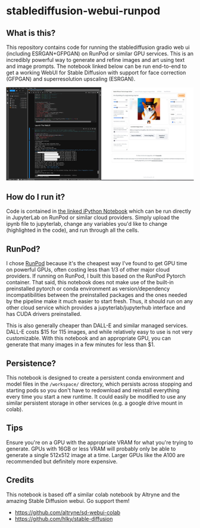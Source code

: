 # stablediffusion-webui-runpod
## What is this?
This repository contains code for running the stablediffusion gradio web ui (including ESRGAN+GFPGAN) on RunPod or similar GPU services. This is an incredibly powerful way to generate and refine images and art using text and image prompts. The notebook linked below can be run end-to-end to get a working WebUI for Stable Diffusion with support for face correction (GFPGAN) and superresolution upscaling (ESRGAN).

![Screenshot of the webUI running](sd_webgui_runpod_screenshot.jpg)

## How do I run it?
Code is contained in [the linked iPython Notebook](stablediffusion_runpod_adapted_webgui.ipynb) which can be run directly in JupyterLab on RunPod or similar cloud providers. Simply upload the ipynb file to jupyterlab, change any variables you'd like to change (highlighted in the code), and run through all the cells. 

## RunPod?
I chose [RunPod](https://www.runpod.io) because it's the cheapest way I've found to get GPU time on powerful GPUs, often costing less than 1/3 of other major cloud providers. If running on RunPod, I built this based on the RunPod Pytorch container. That said, this notebook does not make use of the built-in preinstalled pytorch or conda environment as version/dependency incompatibilities between the preinstalled packages and the ones needed by the pipeline make it much easier to start fresh. Thus, it should run on any other cloud service which provides a jupyterlab/jupyterhub interface and has CUDA drivers preinstalled.

This is also generally cheaper than DALL-E and similar managed services. DALL-E costs $15 for 115 images, and while relatively easy to use is not very customizable. With this notebook and an appropriate GPU, you can generate that many images in a few minutes for less than $1.

## Persistence?
This notebook is designed to create a persistent conda environment and model files in the `/workspace/` directory, which persists across stopping and starting pods so you don't have to redownload and reinstall everything every time you start a new runtime. It could easily be modified to use any similar persistent storage in other services (e.g. a google drive mount in colab).

## Tips
Ensure you're on a GPU with the appropriate VRAM for what you're trying to generate. GPUs with 16GB or less VRAM will probably only be able to generate a single 512x512 image at a time. Larger GPUs like the A100 are recommended but definitely more expensive.

## Credits
This notebook is based off a similar colab notebook by Altryne and the amazing Stable Diffusion webui. Go support them!
- https://github.com/altryne/sd-webui-colab
- https://github.com/hlky/stable-diffusion
